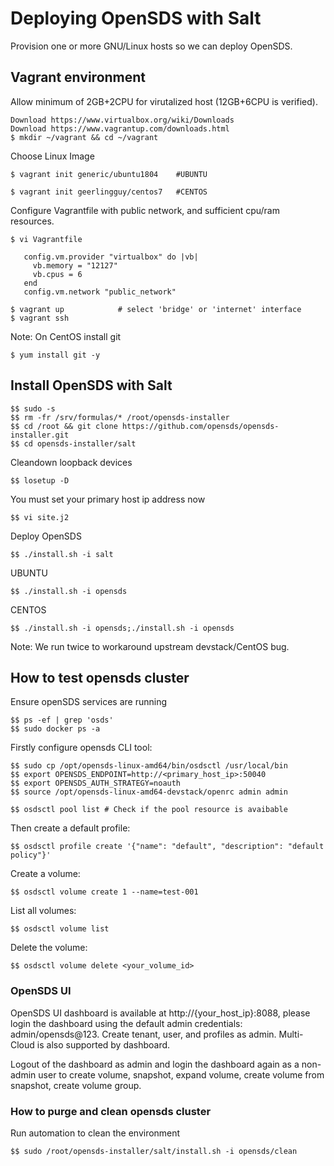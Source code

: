 # Deploying OpenSDS with Salt

Provision one or more GNU/Linux hosts so we can deploy OpenSDS.

## Vagrant environment

Allow minimum of 2GB+2CPU for virutalized host (12GB+6CPU is verified).
```
Download https://www.virtualbox.org/wiki/Downloads
Download https://www.vagrantup.com/downloads.html
$ mkdir ~/vagrant && cd ~/vagrant
```
Choose Linux Image
```
$ vagrant init generic/ubuntu1804    #UBUNTU

$ vagrant init geerlingguy/centos7   #CENTOS
```
Configure Vagrantfile with public network, and sufficient cpu/ram resources.
```
$ vi Vagrantfile

   config.vm.provider "virtualbox" do |vb|
     vb.memory = "12127"
     vb.cpus = 6
   end
   config.vm.network "public_network"

$ vagrant up            # select 'bridge' or 'internet' interface
$ vagrant ssh 
```
Note: On CentOS install git
```
$ yum install git -y
```


## Install OpenSDS with Salt
```
$$ sudo -s
$$ rm -fr /srv/formulas/* /root/opensds-installer
$$ cd /root && git clone https://github.com/opensds/opensds-installer.git
$$ cd opensds-installer/salt
```
Cleandown loopback devices
```
$$ losetup -D
```

You must set your primary host ip address now
```
$$ vi site.j2
```

Deploy OpenSDS
```
$$ ./install.sh -i salt
```
UBUNTU
```
$$ ./install.sh -i opensds
```
CENTOS
```
$$ ./install.sh -i opensds;./install.sh -i opensds
```
Note: We run twice to workaround upstream devstack/CentOS bug.

## How to test opensds cluster

Ensure openSDS services are running
```
$$ ps -ef | grep 'osds'
$$ sudo docker ps -a
```

Firstly configure opensds CLI tool:
```
$$ sudo cp /opt/opensds-linux-amd64/bin/osdsctl /usr/local/bin
$$ export OPENSDS_ENDPOINT=http://<primary_host_ip>:50040
$$ export OPENSDS_AUTH_STRATEGY=noauth
$$ source /opt/opensds-linux-amd64-devstack/openrc admin admin

$$ osdsctl pool list # Check if the pool resource is avaibable
```

Then create a default profile:
```
$$ osdsctl profile create '{"name": "default", "description": "default policy"}'
```

Create a volume:
```
$$ osdsctl volume create 1 --name=test-001
```

List all volumes:
```
$$ osdsctl volume list
```

Delete the volume:
```
$$ osdsctl volume delete <your_volume_id>
```

### OpenSDS UI
OpenSDS UI dashboard is available at http://{your_host_ip}:8088, please login the dashboard using the default admin credentials: admin/opensds@123. Create tenant, user, and profiles as admin. Multi-Cloud is also supported by dashboard.  

Logout of the dashboard as admin and login the dashboard again as a non-admin user to create volume, snapshot, expand volume, create volume from snapshot, create volume group.

### How to purge and clean opensds cluster
Run automation to clean the environment
```
$$ sudo /root/opensds-installer/salt/install.sh -i opensds/clean
```
